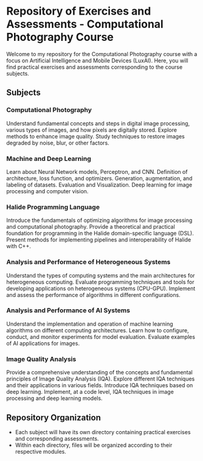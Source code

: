 # Repository of Exercises and Assessments - Computational Photography Course

Welcome to my repository for the Computational Photography course with a focus on Artificial Intelligence and Mobile Devices (LuxAI). Here, you will find practical exercises and assessments corresponding to the course subjects.

## Subjects

### Computational Photography

Understand fundamental concepts and steps in digital image processing, various types of images, and how pixels are digitally stored. Explore methods to enhance image quality. Study techniques to restore images degraded by noise, blur, or other factors.

### Machine and Deep Learning

Learn about Neural Network models, Perceptron, and CNN. Definition of architecture, loss function, and optimizers. Generation, augmentation, and labeling of datasets. Evaluation and Visualization. Deep learning for image processing and computer vision.

### Halide Programming Language

Introduce the fundamentals of optimizing algorithms for image processing and computational photography. Provide a theoretical and practical foundation for programming in the Halide domain-specific language (DSL). Present methods for implementing pipelines and interoperability of Halide with C++.

### Analysis and Performance of Heterogeneous Systems

Understand the types of computing systems and the main architectures for heterogeneous computing. Evaluate programming techniques and tools for developing applications on heterogeneous systems (CPU-GPU). Implement and assess the performance of algorithms in different configurations.

### Analysis and Performance of AI Systems

Understand the implementation and operation of machine learning algorithms on different computing architectures. Learn how to configure, conduct, and monitor experiments for model evaluation. Evaluate examples of AI applications for images.

### Image Quality Analysis

Provide a comprehensive understanding of the concepts and fundamental principles of Image Quality Analysis (IQA). Explore different IQA techniques and their applications in various fields. Introduce IQA techniques based on deep learning. Implement, at a code level, IQA techniques in image processing and deep learning models.

## Repository Organization

- Each subject will have its own directory containing practical exercises and corresponding assessments.
- Within each directory, files will be organized according to their respective modules.